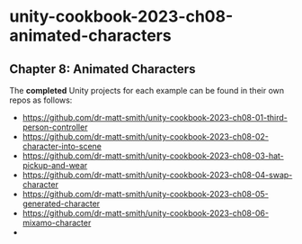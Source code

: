 # unity-cookbook-2023-ch08-animated-characters



## Chapter 8: Animated Characters

The **completed** Unity projects for each example can be found in their own repos as follows:

- https://github.com/dr-matt-smith/unity-cookbook-2023-ch08-01-third-person-controller
- https://github.com/dr-matt-smith/unity-cookbook-2023-ch08-02-character-into-scene
- https://github.com/dr-matt-smith/unity-cookbook-2023-ch08-03-hat-pickup-and-wear
- https://github.com/dr-matt-smith/unity-cookbook-2023-ch08-04-swap-character
- https://github.com/dr-matt-smith/unity-cookbook-2023-ch08-05-generated-character
- https://github.com/dr-matt-smith/unity-cookbook-2023-ch08-06-mixamo-character
- 


